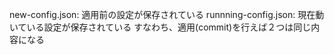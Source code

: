 new-config.json: 適用前の設定が保存されている
runnning-config.json: 現在動いている設定が保存されている
すなわち、適用(commit)を行えば２つは同じ内容になる
